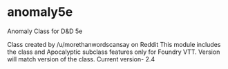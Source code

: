 # anomaly5e
Anomaly Class for D&amp;D 5e

Class created by /u/morethanwordscansay on Reddit
This module includes the class and Apocalyptic subclass features only for Foundry VTT.
Version will match version of the class. 
Current version- 2.4
